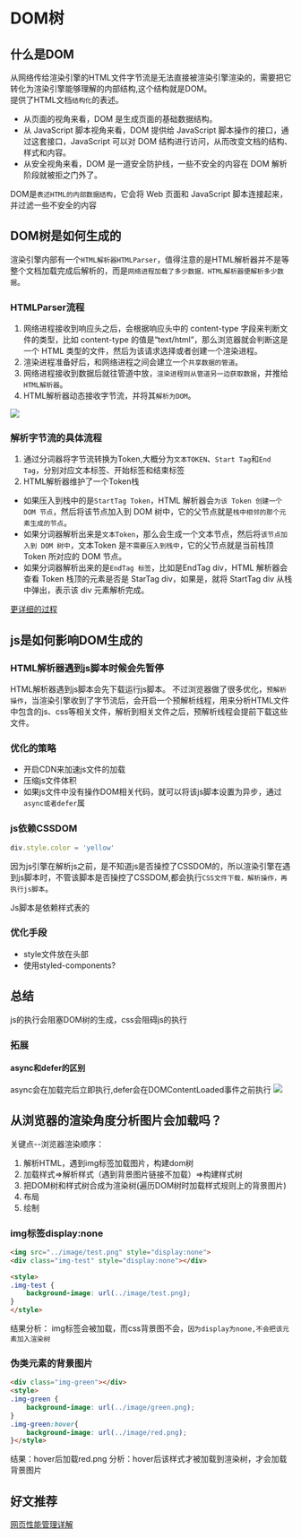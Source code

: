 # DOM树
## 什么是DOM
从网络传给渲染引擎的HTML文件字节流是无法直接被渲染引擎渲染的，需要把它转化为渲染引擎能够理解的内部结构,这个结构就是DOM。  
提供了HTML文档`结构化`的表述。

- 从页面的视角来看，DOM 是生成页面的基础数据结构。  
- 从 JavaScript 脚本视角来看，DOM 提供给 JavaScript 脚本操作的接口，通过这套接口，JavaScript 可以对 DOM 结构进行访问，从而改变文档的结构、样式和内容。
- 从安全视角来看，DOM 是一道安全防护线，一些不安全的内容在 DOM 解析阶段就被拒之门外了。

DOM是`表述HTML的内部数据结构`，它会将 Web 页面和 JavaScript 脚本连接起来，并过滤一些不安全的内容

## DOM树是如何生成的
渲染引擎内部有一个`HTML解析器HTMLParser`，值得注意的是HTML解析器并不是等整个文档加载完成后解析的，而是`网络进程加载了多少数据，HTML解析器便解析多少数据`。

### HTMLParser流程
1. 网络进程接收到响应头之后，会根据响应头中的 content-type 字段来判断文件的类型，比如 content-type 的值是“text/html”，那么浏览器就会判断这是一个 HTML 类型的文件，然后为该请求选择或者创建一个渲染进程。  
2. 渲染进程准备好后，和网络进程之间会建立一个`共享数据的管道`。
3. 网络进程接收到数据后就往管道中放，`渲染进程则从管道另一边获取数据`，并推给`HTML解析器`。
4. HTML解析器动态接收字节流，并将其`解析为DOM`。

<img src="./image/字节流生成DOM树.png" />

### 解析字节流的具体流程
1. 通过分词器将字节流转换为Token,大概分为`文本TOKEN`、`Start Tag`和`End Tag`，分别对应文本标签、开始标签和结束标签
2. HTML解析器维护了一个Token栈
- 如果压入到栈中的是`StartTag Token`，HTML 解析器会`为该 Token 创建一个 DOM 节点`，然后将该节点加入到 DOM 树中，它的父节点就是`栈中相邻的那个元素生成的节点`。
- 如果分词器解析出来是`文本Token`，那么会生成一个文本节点，然后将`该节点加入到 DOM 树中`，文本Token 是`不需要压入到栈中`，它的父节点就是当前栈顶 Token 所对应的 DOM 节点。
- 如果分词器解析出来的是`EndTag 标签`，比如是EndTag div，HTML 解析器会查看 Token 栈顶的元素是否是 StarTag div，如果是，就将 StartTag div 从栈中弹出，表示该 div 元素解析完成。

[更详细的过程](https://time.geekbang.org/column/article/140140)

## js是如何影响DOM生成的
### HTML解析器遇到js脚本时候会先暂停
HTML解析器遇到js脚本会先下载运行js脚本。
不过浏览器做了很多优化，`预解析操作`，当渲染引擎收到了字节流后，会开启一个预解析线程，用来分析HTML文件中包含的js、css等相关文件，解析到相关文件之后，预解析线程会提前下载这些文件。

### 优化的策略
- 开启CDN来加速js文件的加载
- 压缩js文件体积
- 如果js文件中没有操作DOM相关代码，就可以将该js脚本设置为异步，通过`async或者defer`属

### js依赖CSSDOM
```js
div.style.color = 'yellow'
```
因为js引擎在解析js之前，是不知道js是否操控了CSSDOM的，所以渲染引擎在遇到js脚本时，不管该脚本是否操控了CSSDOM,都会执行`CSS文件下载，解析操作，再执行js脚本`。

Js脚本是依赖样式表的
### 优化手段
- style文件放在头部
- 使用styled-components?

## 总结
js的执行会阻塞DOM树的生成，css会阻碍js的执行

### 拓展
#### async和defer的区别
async会在加载完后立即执行,defer会在DOMContentLoaded事件之前执行
<img src="./image/js的async和defer的区别.png" />

## 从浏览器的渲染角度分析图片会加载吗？
关键点--浏览器渲染顺序：
1. 解析HTML，遇到img标签加载图片，构建dom树
2. 加载样式=>解析样式（遇到背景图片链接不加载）=>构建样式树
3. 把DOM树和样式树合成为渲染树(遍历DOM树时加载样式规则上的背景图片)
4. 布局
5. 绘制
### img标签display:none
```html
<img src="../image/test.png" style="display:none">
<div class="img-test" style="display:none"></div>

<style>
.img-test {
    background-image: url(../image/test.png);
}
</style>
```
结果分析：
img标签会被加载，而css背景图不会，`因为display为none,不会把该元素加入渲染树`

### 伪类元素的背景图片
```html
<div class="img-green"></div>
<style>
.img-green {
    background-image: url(../image/green.png);
}
.img-green:hover{
    background-image: url(../image/red.png);
}</style>
```
结果：hover后加载red.png
分析：hover后该样式才被加载到渲染树，才会加载背景图片

## 好文推荐
[网页性能管理详解](https://www.ruanyifeng.com/blog/2015/09/web-page-performance-in-depth.html)